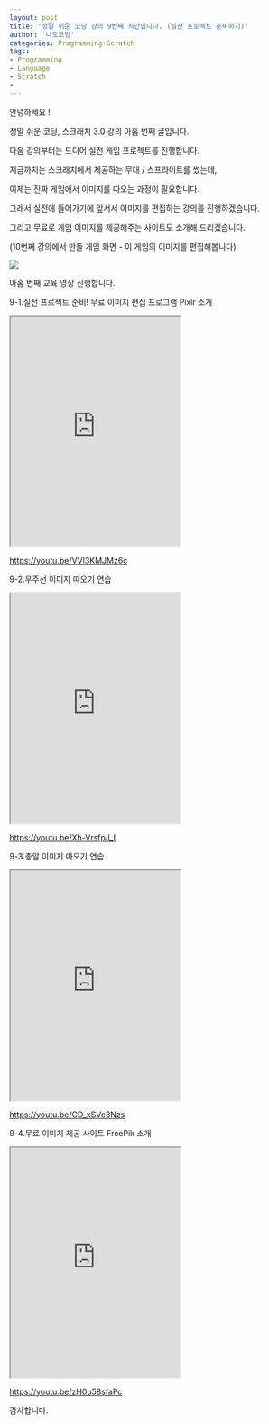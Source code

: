 ```yaml
---
layout: post
title: '정말 쉬운 코딩 강의 9번째 시간입니다. (실전 프로젝트 준비하기)'
author: '나도코딩'
categories: Programming-Scratch
tags:
- Programming
- Language
- Scratch
-
---
```



<script> location.href='https://cafe.naver.com/develoid/855845' ; </script>

<p>안녕하세요 !</p>
<p>정말 쉬운 코딩, 스크래치 3.0 강의 아홉 번째 글입니다.</p>
<p>다음 강의부터는 드디어 실전 게임 프로젝트를 진행합니다.</p>
<p>지금까지는 스크래치에서 제공하는 무대 / 스프라이트를 썼는데,</p>
<p>이제는 진짜 게임에서 이미지를 따오는 과정이 필요합니다.</p>
<p>그래서 실전에 들어가기에 앞서서 이미지를 편집하는 강의를 진행하겠습니다.</p>
<p>그리고 무료로 게임 이미지를 제공해주는 사이트도 소개해 드리겠습니다.</p>
<p>(10번째 강의에서 만들 게임 화면 - 이 게임의 이미지를 편집해봅니다)</p>
<p><img src="https://cafeptthumb-phinf.pstatic.net/MjAxOTAzMDRfOTQg/MDAxNTUxNjU0MTg4MTIx.iWzzPMerkUW0eSE_70gb7QaRZ0oY8D4i6N6P_EJexJog.c6dl3K-2N99nWstO5SakLH_SskmEyc3f9Lq2Zu_YT7og.GIF.nadocoding/NEW_GIF_1.gif?type=w740"></p>
<p>아홉 번째 교육 영상 진행합니다.</p>
<p>9-1.실전 프로젝트 준비! 무료 이미지 편집 프로그램 Pixlr 소개</p>
<p><iframe src="https://www.youtube.com/embed/VVl3KMJMz6c?wmode=opaque"  height="407px" frame scrolling="no" allowfullscreen="allowfullscreen"></iframe></p>
<p><a href="https://youtu.be/VVl3KMJMz6c">https://youtu.be/VVl3KMJMz6c</a></p>
<p>9-2.우주선 이미지 따오기 연습</p>
<p><iframe src="https://www.youtube.com/embed/Xh-VrsfpJ_I?wmode=opaque"  height="407px" frame scrolling="no" allowfullscreen="allowfullscreen"></iframe></p>
<p><a href="https://youtu.be/Xh-VrsfpJ_I">https://youtu.be/Xh-VrsfpJ_I</a></p>
<p>9-3.총알 이미지 따오기 연습 </p>
<p><iframe src="https://www.youtube.com/embed/CD_xSVc3Nzs?wmode=opaque"  height="407px" frame scrolling="no" allowfullscreen="allowfullscreen"></iframe></p>
<p><a href="https://youtu.be/CD_xSVc3Nzs">https://youtu.be/CD_xSVc3Nzs</a></p>
<p>9-4.무료 이미지 제공 사이트 FreePik 소개</p>
<p><iframe src="https://www.youtube.com/embed/zH0u58sfaPc?wmode=opaque"  height="407px" frame scrolling="no" allowfullscreen="allowfullscreen"></iframe></p>
<p><a href="https://youtu.be/zH0u58sfaPc">https://youtu.be/zH0u58sfaPc</a></p>
<p>감사합니다.</p>

